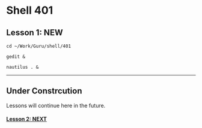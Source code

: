 # Shell 401
## Lesson 1: NEW

`cd ~/Work/Guru/shell/401`

`gedit &`

`nautilus . &`
___

## Under Constrcution
Lessons will continue here in the future.

#### [Lesson 2: NEXT](https://github.com/inkVerb/guru/blob/master/401-shell/Lesson-02.md)
